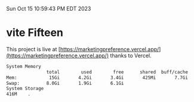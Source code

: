 Sun Oct 15 10:59:43 PM EDT 2023

# vite Fifteen


This project is live at [https://marketingpreference.vercel.app/](https://marketingpreference.vercel.app/) thanks to Vercel.

```bash
System Memory
               total        used        free      shared  buff/cache   available
Mem:            15Gi       4.2Gi       3.4Gi       425Mi       7.7Gi        10Gi
Swap:          8.0Gi       1.9Gi       6.1Gi
System Storage
416M	.
```
```bash

